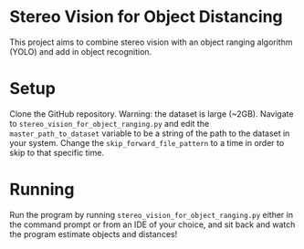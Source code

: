 # Stereo Vision for Object Distancing

This project aims to combine stereo vision with an object ranging algorithm (YOLO) and add in object recognition.

# Setup

Clone the GitHub repository. Warning: the dataset is large (~2GB). Navigate to `stereo_vision_for_object_ranging.py` and edit the `master_path_to_dataset` variable to be a string of the path to the dataset in your system. Change the `skip_forward_file_pattern` to a time in order to skip to that specific time.

# Running

Run the program by running `stereo_vision_for_object_ranging.py` either in the command prompt or from an IDE of your choice, and sit back and watch the program estimate objects and distances! 